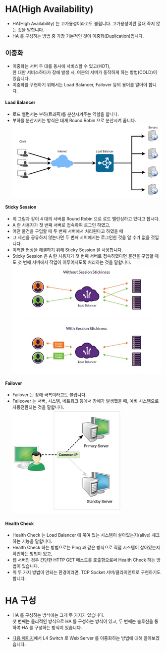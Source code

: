 # HA(High Availability) 

* HA(High Availability) 는 고가용성이라고도 불립니다. 고가용성이란 절대 죽지 않는 것을 말합니다.
* HA 를 구성하는 방법 중 가장 기본적인 것이 이중화(Duplication)입니다.

## 이중화

* 이중화는 서버 두 대를 동시에 서비스할 수 있고(HOT),  
  한 대만 서비스하다가 장애 발생 시, 여분의 서버가 동작하게 하는 방법(COLD)이 있습니다.
* 이중화를 구현하기 위해서는 Load Balancer, Failover 등의 용어를 알아야 합니다.

#### Load Balancer

* 로드 밸런서는 부하(트래픽)를 분산시켜주는 역할을 합니다.
* 부하를 분산시키는 방식은 대게 Round Robin 으로 분산시켜 줍니다.
  ![load_balance](img/4_load_balance.png)

#### Sticky Session

* 위 그림과 같이 4 대의 서버를 Round Robin 으로 로드 밸런싱하고 있다고 합시다.
* A 란 사용자가 첫 번째 서버로 접속하여 로그인 하였고, 
* 어떤 물건을 구입할 때 두 번째 서버에서 처리된다고 하였을 때
* 그 세션을 공유하지 않는다면 두 번째 서버에서는 로그인한 것을 알 수가 없을 것입니다.
* 이러한 현상을 해결하기 위해 Sticky Session 을 사용합니다.
* Sticky Session 은 A 란 사용자가 첫 번째 서버로 접속하였다면 물건을 구입할 때도 첫 번째 서버에서 작업이 이루어지도록 처리하는 것을 말합니다.
  ![sticky](img/6_stickysession.png)

#### Failover

* Failover 는 장애 극복이라고도 불립니다.
* Faileover 는 서버, 시스템, 네트워크 등에서 장애가 발생했을 때, 예비 시스템으로 자동전환되는 것을 말합니다.
  ![failover](img/5_failover.png)

#### Health Check

* Health Check 는 Load Balancer 에 묶여 있는 시스템이 살아있는지(alive) 체크하는 기능을 말합니다.
* Health Check 하는 방법으로는 Ping 과 같은 방식으로 직접 시스템이 살아있는지 확인하는 방법이 있고,
* 웹 서버인 경우 간단한 HTTP GET 메소드를 호출함으로써 Health Check 하는 방법이 있습니다.
* 위 두 가지 방법이 안되는 환경이라면, TCP Socket 서버/클라이언트로 구현하기도 합니다.

# HA 구성

* HA 를 구성하는 방식에는 크게 두 가지가 있습니다.  
  첫 번째는 물리적인 방식으로 HA 를 구성하는 방식이 있고, 두 번째는 솔루션을 통하여 HA 를 구성하는 방식이 있습니다.

* [다음 페이지](웹&#32;서버&#32;이중화&#32;구성&#32;-&#32;L4&#32;switch.md)에서 L4 Switch 로 Web Server 를 이중화하는 방법에 대해 알아보겠습니다.